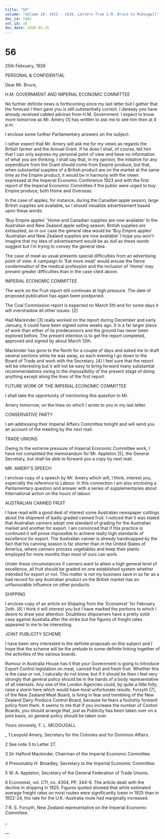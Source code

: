 ```yaml
---
title: "56"
volume: "Volume 18: 1923 - 1929, Letters from S.M. Bruce to McDougall"
doc_id: 7402
vol_id: 18
doc_date: 1926-02-25
---
```


# 56

25th February, 1926

PERSONAL &amp; CONFIDENTIAL

Dear Mr. Bruce,

H.M. GOVERNMENT AND IMPERIAL ECONOMIC COMMITTEE

No further definite news is forthcoming since my last letter but I gather that the forecast I then gave you is still substantially correct. I daresay you have already received cabled advices from H.M. Government. I expect to know more tomorrow as Mr. Amery [1] has written to ask me to see him then at 4 p.m.

I enclose some further Parliamentary answers on the subject.

I rather expect that Mr. Amery will ask me for my views as regards the British farmer and the Annual Grant. If he does I shall, of course, tell him that I can only express my personal point of view and have no information of what you are thinking. I shall say that, in my opinion, the initiative for any expenditure from the Grant should come from Empire produce, but that, when substantial supplies of a British product are on the market at the same time as the Empire product, it would be in harmony with the views expressed at the Imperial Economic Conference 1923 and with the first report of the Imperial Economic Committee if the public were urged to buy Empire produce, both Home and Overseas.

In the case of apples, for instance, during the Canadian apple season, large British supplies are available, so I should visualize advertisement based upon these words:

'Buy Empire apples' 'Home and Canadian supplies are now available' In the Australian and New Zealand apple selling season, British supplies are exhausted, so in our case the general idea would be 'Buy Empire apples' 'Australian and New Zealand supplies are now available' I hope you won't imagine that my idea of advertisement would be as dull as these words suggest but I'm trying to convey the general idea.

The case of meat as usual presents special difficulties from an advertising point of view. A campaign to 'Eat more meat' would arouse the fierce condemnation of the medical profession and the inclusion of 'Home' may present greater difficulties than in the case cited above.

IMPERIAL ECONOMIC COMMITTEE

The work on the Fruit report still continues at high pressure. The date of proposed publication has again been postponed.

The Coal Commission report is expected on March 5th and for some days it will overshadow all other issues. [2]

Had Mackinder [3] really worked on the report during December and early January, it could have been signed some weeks ago. It is a far larger piece of work than either of its predecessors and the ground has never been explored before. The present intention is to get the report completed, approved and signed by about March 12th.

Mackinder has gone to the North for a couple of days and asked me to draft several sections while he was away, so each evening I go down to the Board of Trade and work with the Secretary. [4] I feel sure that the report will be interesting but it will not be easy to bring forward many substantial recommendations owing to the impossibility of the present stage of doing anything except along the lines of the first report.

FUTURE WORK OF THE IMPERIAL ECONOMIC COMMITTEE

I shall take the opportunity of mentioning this question to Mr.

Amery tomorrow, on the lines on which I wrote to you in my last letter.

CONSERVATIVE PARTY

I am addressing their Imperial Affairs Committee tonight and will send you an account of the meeting by the next mail.

TRADE UNIONS

Owing to the extreme pressure of Imperial Economic Committee work, I have not completed the memorandum for Mr. Appleton [5], the General Secretary, but shall be able to forward you a copy by next mail.

MR. AMERY'S SPEECH

I enclose copy of a speech by Mr. Amery which will, I think, interest you, especially the reference to Labour. In this connection I am also enclosing a Parliamentary question and answer with a series of supplementaries about International action on the hours of labour.

AUSTRALIAN CANNED FRUIT

I have read with a good deal of interest some Australian newspaper cuttings about the shipment of badly graded canned fruit. I noticed that it was stated that Australian canners adopt one standard of grading for the Australian market and another for export. I am convinced that if this practice is continued it will prove impossible to achieve really high standards of excellence for export. The Australian canner is already handicapped by the fact that his canning season is far shorter than in the United States of America, where canners process vegetables and keep their plants employed for more months than most of ours can work.

Under these circumstances if canners want to attain a high general level of excellence, all fruit should be graded on one established system whether intended for export or not. This matter is not my business save in so far as a bad record for any Australian product on the British market has an unfavourable influence on other products.

SHIPPING

I enclose copy of an article on Shipping from the 'Economist' for February 2oth. [6] I think it will interest you but I have marked the portions to which I desire to draw your attention. Doubtless shipowners have a pretty solid case against Australia after the strike but the figures of freight rates appeared to me to be interesting.

JOINT PUBLICITY SCHEME

I have been very interested in the definite proposals on this subject and I hope that the scheme will be the prelude to some definite linking together of the activities of the various boards.

Rumour in Australia House has it that your Government is going to introduce Export Control legislation on meat, canned fruit and fresh fruit. Whether this is the case or not, I naturally do not know, but if it should be then I feel very strongly that general policy should be in the hands of a body representative of all interests. Any one of the London Agencies could, by quite a little folly, raise a storm here which would have most unfortunate results. Forsyth [7], of the New Zealand Meat Board, is living in fear and trembling of the New Zealand Dairy Produce Control Board, because he fears a foolishly forward policy from them. It seems to me that if you increase the number of Control Boards, you should arrange that, just as Publicity has been taken over on a joint basis, so general policy should be taken over.

Yours sincerely, F. L. MCDOUGALL 

_ 1 Leopold Amery, Secretary for the Colonies and for Dominion Affairs.

2 See note 3 to Letter 27.

3 Sir Halford Mackinder, Chairman of the Imperial Economic Committee.

4 Presumably H. Broadley, Secretary to the Imperial Economic Committee.

5 W. A. Appleton, Secretary of the General Federation of Trade Unions.

6 Economist, vol. C11, no. 4304, PP. 344-6. The article dealt with the decline in shipping in 1925. Figures quoted showed that while estimated average freight rates on most routes were significantly lower in 1925 than in 1922-24, the rate for the U.K.-Australia route had marginally increased.

7 R. S. Forsyth, New Zealand representative on the Imperial Economic Committee.

_

__
